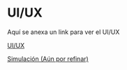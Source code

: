 # UI/UX

Aquí se anexa un link para ver el UI/UX

[UI/UX](https://www.figma.com/file/sGVDml0VBwIwQDQfUVJgAd/abogabot?node-id=20%3A639)

[Simulación (Aún por refinar)](https://www.figma.com/proto/sGVDml0VBwIwQDQfUVJgAd/abogabot?node-id=20%3A639&scaling=scale-down&starting-point-node-id=23%3A52&show-proto-sidebar=1)

